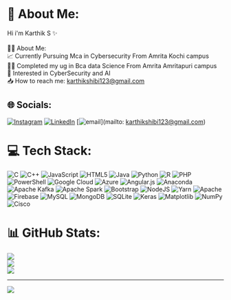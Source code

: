 # 💫 About Me:
Hi i'm  Karthik S ✨<br><br>🕵‍♂️ About Me:<br>📈 Currently Pursuing Mca in Cybersecurity From Amrita Kochi campus<br>🧑‍💻 Completed my ug in Bca data Science From Amrita Amritapuri campus<br>🌿 Interested in CyberSecurity and AI<br>📥 How to reach me: karthikshibi123@gmail.com<br>


## 🌐 Socials:
[![Instagram](https://img.shields.io/badge/Instagram-%23E4405F.svg?logo=Instagram&logoColor=white)](https://instagram.com/karthik_s_5219) [![LinkedIn](https://img.shields.io/badge/LinkedIn-%230077B5.svg?logo=linkedin&logoColor=white)](https://linkedin.com/in/karthikS2004 ) [![email](https://img.shields.io/badge/Email-D14836?logo=gmail&logoColor=white)](mailto: karthikshibi123@gmail.com) 

# 💻 Tech Stack:
![C](https://img.shields.io/badge/c-%2300599C.svg?style=plastic&logo=c&logoColor=white) ![C++](https://img.shields.io/badge/c++-%2300599C.svg?style=plastic&logo=c%2B%2B&logoColor=white) ![JavaScript](https://img.shields.io/badge/javascript-%23323330.svg?style=plastic&logo=javascript&logoColor=%23F7DF1E) ![HTML5](https://img.shields.io/badge/html5-%23E34F26.svg?style=plastic&logo=html5&logoColor=white) ![Java](https://img.shields.io/badge/java-%23ED8B00.svg?style=plastic&logo=openjdk&logoColor=white) ![Python](https://img.shields.io/badge/python-3670A0?style=plastic&logo=python&logoColor=ffdd54) ![R](https://img.shields.io/badge/r-%23276DC3.svg?style=plastic&logo=r&logoColor=white) ![PHP](https://img.shields.io/badge/php-%23777BB4.svg?style=plastic&logo=php&logoColor=white) ![PowerShell](https://img.shields.io/badge/PowerShell-%235391FE.svg?style=plastic&logo=powershell&logoColor=white) ![Google Cloud](https://img.shields.io/badge/GoogleCloud-%234285F4.svg?style=plastic&logo=google-cloud&logoColor=white) ![Azure](https://img.shields.io/badge/azure-%230072C6.svg?style=plastic&logo=microsoftazure&logoColor=white) ![Angular.js](https://img.shields.io/badge/angular.js-%23E23237.svg?style=plastic&logo=angularjs&logoColor=white) ![Anaconda](https://img.shields.io/badge/Anaconda-%2344A833.svg?style=plastic&logo=anaconda&logoColor=white) ![Apache Kafka](https://img.shields.io/badge/Apache%20Kafka-000?style=plastic&logo=apachekafka) ![Apache Spark](https://img.shields.io/badge/Apache%20Spark-FDEE21?style=plastic&logo=apachespark&logoColor=black) ![Bootstrap](https://img.shields.io/badge/bootstrap-%238511FA.svg?style=plastic&logo=bootstrap&logoColor=white) ![NodeJS](https://img.shields.io/badge/node.js-6DA55F?style=plastic&logo=node.js&logoColor=white) ![Yarn](https://img.shields.io/badge/yarn-%232C8EBB.svg?style=plastic&logo=yarn&logoColor=white) ![Apache](https://img.shields.io/badge/apache-%23D42029.svg?style=plastic&logo=apache&logoColor=white) ![Firebase](https://img.shields.io/badge/firebase-a08021?style=plastic&logo=firebase&logoColor=ffcd34) ![MySQL](https://img.shields.io/badge/mysql-4479A1.svg?style=plastic&logo=mysql&logoColor=white) ![MongoDB](https://img.shields.io/badge/MongoDB-%234ea94b.svg?style=plastic&logo=mongodb&logoColor=white) ![SQLite](https://img.shields.io/badge/sqlite-%2307405e.svg?style=plastic&logo=sqlite&logoColor=white) ![Keras](https://img.shields.io/badge/Keras-%23D00000.svg?style=plastic&logo=Keras&logoColor=white) ![Matplotlib](https://img.shields.io/badge/Matplotlib-%23ffffff.svg?style=plastic&logo=Matplotlib&logoColor=black) ![NumPy](https://img.shields.io/badge/numpy-%23013243.svg?style=plastic&logo=numpy&logoColor=white) ![Cisco](https://img.shields.io/badge/cisco-%23049fd9.svg?style=plastic&logo=cisco&logoColor=black)
# 📊 GitHub Stats:
![](https://github-readme-stats.vercel.app/api?username=Karthik.S&theme=dark&hide_border=false&include_all_commits=true&count_private=false)<br/>
![](https://nirzak-streak-stats.vercel.app/?user=Karthik.S&theme=dark&hide_border=false)<br/>
![](https://github-readme-stats.vercel.app/api/top-langs/?username=Karthik.S&theme=dark&hide_border=false&include_all_commits=true&count_private=false&layout=compact)

---
[![](https://visitcount.itsvg.in/api?id=Karthik.S&icon=0&color=0)](https://visitcount.itsvg.in)

<!-- Proudly created with GPRM ( https://gprm.itsvg.in ) -->
